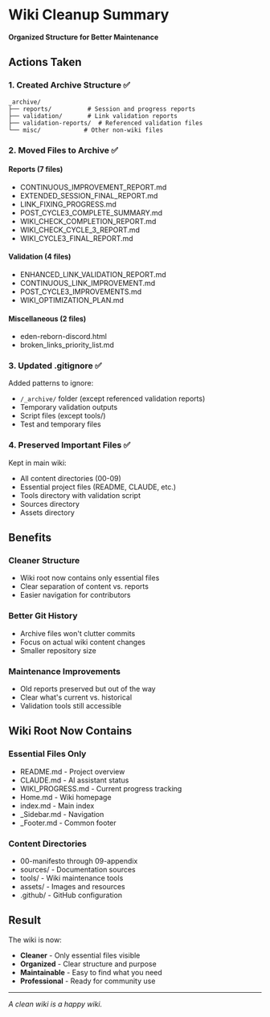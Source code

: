 # Wiki Cleanup Summary
**Organized Structure for Better Maintenance**

## Actions Taken

### 1. Created Archive Structure ✅
```
_archive/
├── reports/          # Session and progress reports
├── validation/       # Link validation reports
├── validation-reports/  # Referenced validation files
└── misc/            # Other non-wiki files
```

### 2. Moved Files to Archive ✅

#### Reports (7 files)
- CONTINUOUS_IMPROVEMENT_REPORT.md
- EXTENDED_SESSION_FINAL_REPORT.md
- LINK_FIXING_PROGRESS.md
- POST_CYCLE3_COMPLETE_SUMMARY.md
- WIKI_CHECK_COMPLETION_REPORT.md
- WIKI_CHECK_CYCLE_3_REPORT.md
- WIKI_CYCLE3_FINAL_REPORT.md

#### Validation (4 files)
- ENHANCED_LINK_VALIDATION_REPORT.md
- CONTINUOUS_LINK_IMPROVEMENT.md
- POST_CYCLE3_IMPROVEMENTS.md
- WIKI_OPTIMIZATION_PLAN.md

#### Miscellaneous (2 files)
- eden-reborn-discord.html
- broken_links_priority_list.md

### 3. Updated .gitignore ✅
Added patterns to ignore:
- `/_archive/` folder (except referenced validation reports)
- Temporary validation outputs
- Script files (except tools/)
- Test and temporary files

### 4. Preserved Important Files ✅
Kept in main wiki:
- All content directories (00-09)
- Essential project files (README, CLAUDE, etc.)
- Tools directory with validation script
- Sources directory
- Assets directory

## Benefits

### Cleaner Structure
- Wiki root now contains only essential files
- Clear separation of content vs. reports
- Easier navigation for contributors

### Better Git History
- Archive files won't clutter commits
- Focus on actual wiki content changes
- Smaller repository size

### Maintenance Improvements
- Old reports preserved but out of the way
- Clear what's current vs. historical
- Validation tools still accessible

## Wiki Root Now Contains

### Essential Files Only
- README.md - Project overview
- CLAUDE.md - AI assistant status
- WIKI_PROGRESS.md - Current progress tracking
- Home.md - Wiki homepage
- index.md - Main index
- _Sidebar.md - Navigation
- _Footer.md - Common footer

### Content Directories
- 00-manifesto through 09-appendix
- sources/ - Documentation sources
- tools/ - Wiki maintenance tools
- assets/ - Images and resources
- .github/ - GitHub configuration

## Result

The wiki is now:
- **Cleaner** - Only essential files visible
- **Organized** - Clear structure and purpose
- **Maintainable** - Easy to find what you need
- **Professional** - Ready for community use

---

*A clean wiki is a happy wiki.*